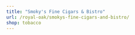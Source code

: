 ```yaml
---
title: "Smoky's Fine Cigars & Bistro"
url: /royal-oak/smokys-fine-cigars-and-bistro/
shop: tobacco
---
```

